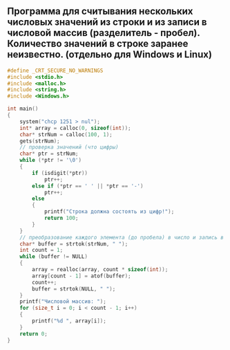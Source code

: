 ## Программа для считывания нескольких числовых значений из строки и из записи в числовой массив (разделитель - пробел). Количество значений в строке заранее неизвестно. (отдельно для Windows и Linux)

```C
#define _CRT_SECURE_NO_WARNINGS
#include <stdio.h>
#include <malloc.h>
#include <string.h>
#include <Windows.h>

int main()
{
	system("chcp 1251 > nul");
	int* array = calloc(0, sizeof(int));
	char* strNum = calloc(100, 1);
	gets(strNum);
	// проверка значений (что цифры)
	char* ptr = strNum;
	while (*ptr != '\0')
	{
		if (isdigit(*ptr))
			ptr++;
		else if (*ptr == ' ' || *ptr == '-')
			ptr++;
		else
		{
			printf("Строка должна состоять из цифр!");
			return 100;
		}
	}
	// преобразование каждого элемента (до пробела) в число и запись в массив
	char* buffer = strtok(strNum, " ");
	int count = 1;
	while (buffer != NULL)
	{
		array = realloc(array, count * sizeof(int));
		array[count - 1] = atof(buffer);
		count++;
		buffer = strtok(NULL, " ");
	}
	printf("Числовой массив: ");
	for (size_t i = 0; i < count - 1; i++)
	{
		printf("%d ", array[i]);
	}
	return 0;
}
```